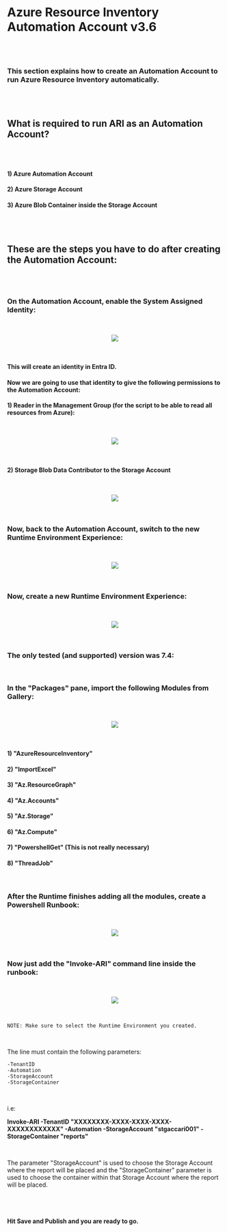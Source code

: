 <br/>

# Azure Resource Inventory Automation Account v3.6

<br/>

<br/>

### This section explains how to create an Automation Account to run Azure Resource Inventory automatically.  

<br/>

<br/>

## What is required to run ARI as an Automation Account?

<br/>

<br/>

#### 1) Azure Automation Account
#### 2) Azure Storage Account
#### 3) Azure Blob Container inside the Storage Account

<br/>

<br/>

## These are the steps you have to do after creating the Automation Account:

<br/>

<br/>

### On the Automation Account, enable the System Assigned Identity:

<br/>

<p align="center">
<img src="images/ARIAUT_Identity.png">
</p>

<br/>

#### This will create an identity in Entra ID.

#### Now we are going to use that identity to give the following permissions to the Automation Account:

#### 1) Reader in the Management Group (for the script to be able to read all resources from Azure):

<br/>

<p align="center">
<img src="images/AUTv4Tenant.png">
</p>

<br/>

#### 2) Storage Blob Data Contributor to the Storage Account

<br/>

<p align="center">
<img src="images/AUTv4STGPerm.png">
</p>

<br/>

### Now, back to the Automation Account, switch to the new Runtime Environment Experience:

<br/>

<p align="center">
<img src="images/ARIAUT_Runtime.png">
</p>

<br/>

### Now, create a new Runtime Environment Experience:

<br/>

<p align="center">
<img src="images/ARIAUT_NewRunTime.png">
</p>

<br/>

### The only tested (and supported) version was __7.4__:

<br/>


### In the "Packages" pane, import the following Modules from Gallery:

<br/>

<p align="center">
<img src="images/ARIAUT_RuntimePackages.png">
</p>

<br/>

#### 1) "AzureResourceInventory"
#### 2) "ImportExcel"
#### 3) "Az.ResourceGraph"
#### 4) "Az.Accounts"
#### 5) "Az.Storage"
#### 6) "Az.Compute"
#### 7) "PowershellGet" (This is not really necessary)
#### 8) "ThreadJob"

<br/>


### After the Runtime finishes adding all the modules, create a Powershell Runbook:

<br/>

<p align="center">
<img src="images/ARIAUT_Runbook.png">
</p>

<br/>

### Now just add the "Invoke-ARI" command line inside the runbook:


<br/>


<p align="center">
<img src="images/ARIAUT_Runbookcmd.png">
</p>

<br/>

````
NOTE: Make sure to select the Runtime Environment you created.
````

<br/>

The line must contain the following parameters:

````
-TenantID
-Automation
-StorageAccount
-StorageContainer
````

<br/>


i.e: 

**Invoke-ARI -TenantID "XXXXXXXX-XXXX-XXXX-XXXX-XXXXXXXXXXXX" -Automation -StorageAccount "stgaccari001" -StorageContainer "reports"**


<br/>

The parameter "StorageAccount" is used to choose the Storage Account where the report will be placed and the "StorageContainer" parameter is used to choose the container within that Storage Account where the report will be placed.

<br/>

<br/>

#### Hit Save and Publish and you are ready to go.

<br/>

